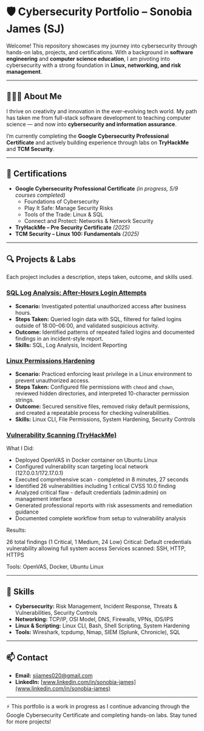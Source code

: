 
# 🛡️ Cybersecurity Portfolio – Sonobia James (SJ)

Welcome! This repository showcases my journey into cybersecurity through hands-on labs, projects, and certifications. With a background in **software engineering** and **computer science education**, I am pivoting into cybersecurity with a strong foundation in **Linux, networking, and risk management**.  

---

## 👩🏽‍💻 About Me
I thrive on creativity and innovation in the ever-evolving tech world. My path has taken me from full-stack software development to teaching computer science — and now into **cybersecurity and information assurance**.  

I’m currently completing the **Google Cybersecurity Professional Certificate** and actively building experience through labs on **TryHackMe** and **TCM Security**.  

---

## 📜 Certifications
- **Google Cybersecurity Professional Certificate** *(in progress, 5/9 courses completed)*  
   - Foundations of Cybersecurity  
   - Play It Safe: Manage Security Risks  
   - Tools of the Trade: Linux & SQL  
   - Connect and Protect: Networks & Network Security  
- **TryHackMe – Pre Security Certificate** *(2025)*  
- **TCM Security – Linux 100: Fundamentals** *(2025)*  

---

## 🔍 Projects & Labs
Each project includes a description, steps taken, outcome, and skills used.  

### [SQL Log Analysis: After-Hours Login Attempts](https://docs.google.com/document/d/13nXZuHCdwRNNbHf7VsFcP9h7ZU9eDzdYpXOUMgjl8G4/edit?usp=sharing)
- **Scenario:** Investigated potential unauthorized access after business hours.  
- **Steps Taken:** Queried login data with SQL, filtered for failed logins outside of 18:00–06:00, and validated suspicious activity.  
- **Outcome:** Identified patterns of repeated failed logins and documented findings in an incident-style report.  
- **Skills:** SQL, Log Analysis, Incident Reporting  

### [Linux Permissions Hardening](https://docs.google.com/document/d/1NbwXyVAQH9ElOuip7iEDpB9xinKAzcZu3MgrYT9ppyo/edit?usp=sharing)
- **Scenario:** Practiced enforcing least privilege in a Linux environment to prevent unauthorized access.  
- **Steps Taken:** Configured file permissions with `chmod` and `chown`, reviewed hidden directories, and interpreted 10-character permission strings.  
- **Outcome:** Secured sensitive files, removed risky default permissions, and created a repeatable process for checking vulnerabilities.  
- **Skills:** Linux CLI, File Permissions, System Hardening, Security Controls  

### [Vulnerability Scanning (TryHackMe)](https://sjjames020.github.io/cybersecurity-portfolio/openvas_portfolio.html)
What I Did:

- Deployed OpenVAS in Docker container on Ubuntu Linux
- Configured vulnerability scan targeting local network (127.0.0.1/172.17.0.1)
- Executed comprehensive scan - completed in 8 minutes, 27 seconds
- Identified 26 vulnerabilities including 1 critical CVSS 10.0 finding
- Analyzed critical flaw - default credentials (admin:admin) on management interface
- Generated professional reports with risk assessments and remediation guidance
- Documented complete workflow from setup to vulnerability analysis

Results:

26 total findings (1 Critical, 1 Medium, 24 Low)
Critical: Default credentials vulnerability allowing full system access
Services scanned: SSH, HTTP, HTTPS

Tools: OpenVAS, Docker, Ubuntu Linux

---

## 🧰 Skills
- **Cybersecurity:** Risk Management, Incident Response, Threats & Vulnerabilities, Security Controls  
- **Networking:** TCP/IP, OSI Model, DNS, Firewalls, VPNs, IDS/IPS  
- **Linux & Scripting:** Linux CLI, Bash, Shell Scripting, System Hardening  
- **Tools:** Wireshark, tcpdump, Nmap, SIEM (Splunk, Chronicle), SQL  

---

## 📫 Contact
- **Email:** [sjjames020@gmail.com](mailto:sjjames020@gmail.com)  
- **LinkedIn:** [www.linkedin.com/in/sonobia-james](www.linkedin.com/in/sonobia-james)   

---

⚡ This portfolio is a work in progress as I continue advancing through the Google Cybersecurity Certificate and completing hands-on labs. Stay tuned for more projects!  
